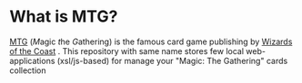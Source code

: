 What is MTG?
============
[MTG](http://www.wizards.com/Magic/) (*M*agic *t*he *G*athering) is the famous card game publishing by [Wizards of the Coast](http://wizards.com) . This repository with same name
stores few local web-applications (xsl/js-based) for manage your "Magic: The Gathering" cards collection
